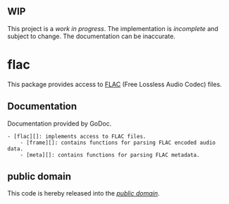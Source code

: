 WIP
---

This project is a *work in progress*. The implementation is *incomplete* and
subject to change. The documentation can be inaccurate.

flac
====

This package provides access to [FLAC][] (Free Lossless Audio Codec) files.

[FLAC]: http://flac.sourceforge.net/format.html

Documentation
-------------

Documentation provided by GoDoc.

	- [flac][]: implements access to FLAC files.
		- [frame][]: contains functions for parsing FLAC encoded audio data.
		- [meta][]: contains functions for parsing FLAC metadata.

[flac]: http://godoc.org/github.com/mewkiz/flac
[frame]: http://godoc.org/github.com/mewkiz/flac/frame
[meta]: http://godoc.org/github.com/mewkiz/flac/meta

public domain
-------------

This code is hereby released into the *[public domain][]*.

[public domain]: https://creativecommons.org/publicdomain/zero/1.0/
